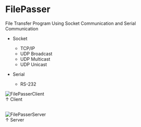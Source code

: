 # FilePasser

File Transfer Program Using Socket Communication and Serial Communication

+ Socket
  - TCP/IP
  - UDP Broadcast
  - UDP Multicast
  - UDP Unicast

+ Serial
  - RS-232

![FilePasserClient](https://user-images.githubusercontent.com/32415358/74414562-033a7100-4e85-11ea-9da8-3212f9c041bf.png)<br>
↑ Client</br>
</br>

![FilePasserServer](https://user-images.githubusercontent.com/32415358/74414567-03d30780-4e85-11ea-9830-3327618a6a2d.png)<br>
↑ Server</br>
